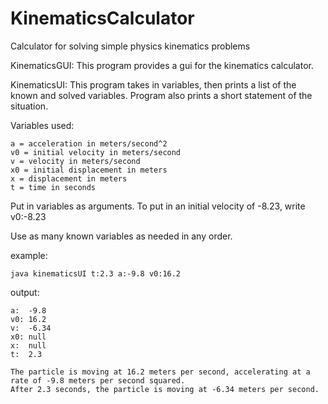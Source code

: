 # KinematicsCalculator
Calculator for solving simple physics kinematics problems

KinematicsGUI:
This program provides a gui for the kinematics calculator.

KinematicsUI:
This program takes in variables, then prints a list of the known and solved variables.
Program also prints a short statement of the situation.

Variables used:

	a = acceleration in meters/second^2
	v0 = initial velocity in meters/second
	v = velocity in meters/second
	x0 = initial displacement in meters
	x = displacement in meters
	t = time in seconds

Put in variables as arguments. To put in an initial velocity of -8.23, write v0:-8.23

Use as many known variables as needed in any order.

example:

	java kinematicsUI t:2.3 a:-9.8 v0:16.2
output:

	a:	-9.8
	v0:	16.2
	v:	-6.34
	x0:	null
	x:	null
	t:	2.3
	
	The particle is moving at 16.2 meters per second, accelerating at a rate of -9.8 meters per second squared.
	After 2.3 seconds, the particle is moving at -6.34 meters per second.
